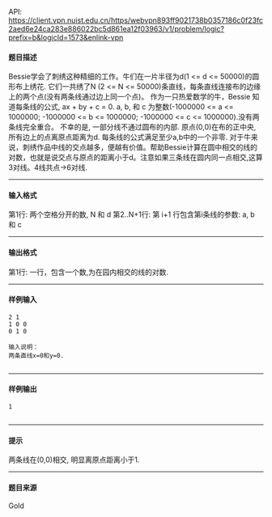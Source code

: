 API: https://client.vpn.nuist.edu.cn/https/webvpn893ff9021738b0357186c0f23fc2aed6e24ca283e886022bc5d861ea12f03963/v1/problem/logic?prefix=b&logicId=1573&enlink-vpn

#### 题目描述

Bessie学会了刺绣这种精细的工作。牛们在一片半径为d(1 <= d <= 50000)的圆形布上绣花. 它们一共绣了N (2 <= N <= 50000)条直线，每条直线连接布的边缘上的两个点(没有两条线通过边上同一个点)。 作为一只热爱数学的牛，Bessie 知道每条线的公式, ax + by + c = 0. a, b, 和 c 为整数(-1000000 <= a <= 1000000; -1000000 <= b <= 1000000; -1000000 <= c <= 1000000).没有两条线完全重合。 不幸的是, 一部分线不通过圆布的内部. 原点(0,0)在布的正中央, 所有边上的点离原点距离为d. 每条线的公式满足至少a,b中的一个非零. 对于牛来说，刺绣作品中线的交点越多，便越有价值。帮助Bessie计算在圆中相交的线的对数，也就是说交点与原点的距离小于d。注意如果三条线在圆内同一点相交,这算3对线。4线共点->6对线.

---

#### 输入格式

第1行: 两个空格分开的数, N 和 d 第2..N+1行: 第 i+1 行包含第i条线的参数: a, b 和 c

---

#### 输出格式

第1行: 一行，包含一个数,为在园内相交的线的对数.

---

#### 样例输入
```
2 1
1 0 0
0 1 0

输入说明：
两条直线x=0和y=0.


```

---

#### 样例输出
```
1


```

---

#### 提示

两条线在(0,0)相交, 明显离原点距离小于1.

---

#### 题目来源

Gold
